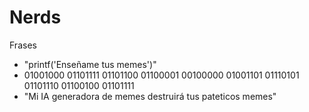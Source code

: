 # Nerds 

Frases

- "printf('Enseñame tus memes')"
- 01001000 01101111 01101100 01100001 00100000 01001101 01110101 01101110 01100100 01101111
- "Mi IA generadora de memes destruirá tus pateticos memes"